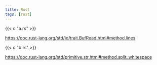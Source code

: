 ```yaml
---
title: Rust
tags: [rust]
---
```


{{< c "a.rs" >}}

<https://doc.rust-lang.org/std/io/trait.BufRead.html#method.lines>

{{< c "b.rs" >}}

<https://doc.rust-lang.org/std/primitive.str.html#method.split_whitespace>
